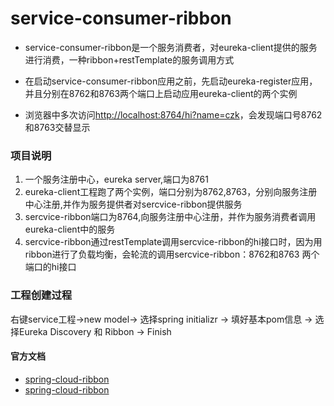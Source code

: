 # service-consumer-ribbon
* service-consumer-ribbon是一个服务消费者，对eureka-client提供的服务进行消费，一种ribbon+restTemplate的服务调用方式

* 在启动service-consumer-ribbon应用之前，先启动eureka-register应用，并且分别在8762和8763两个端口上启动应用eureka-client的两个实例

* 浏览器中多次访问[http://localhost:8764/hi?name=czk](http://localhost:8764/hi?name=czk)，会发现端口号8762和8763交替显示

### 项目说明
1. 一个服务注册中心，eureka server,端口为8761
2. eureka-client工程跑了两个实例，端口分别为8762,8763，分别向服务注册中心注册,并作为服务提供者对sercvice-ribbon提供服务
3. sercvice-ribbon端口为8764,向服务注册中心注册，并作为服务消费者调用eureka-client中的服务
4. sercvice-ribbon通过restTemplate调用sercvice-ribbon的hi接口时，因为用ribbon进行了负载均衡，会轮流的调用sercvice-ribbon：8762和8763 两个端口的hi接口

### 工程创建过程
右键service工程->new model-> 选择spring initializr -> 填好基本pom信息 -> 选择Eureka Discovery 和 Ribbon -> Finish

#### 官方文档
* [spring-cloud-ribbon](http://projects.spring.io/spring-cloud/spring-cloud.html#spring-cloud-ribbon)
* [spring-cloud-ribbon](http://projects.spring.io/spring-cloud/spring-cloud.html#spring-cloud-ribbon)



